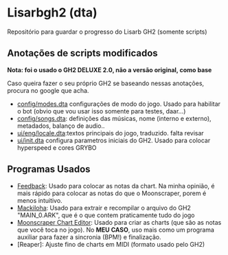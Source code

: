 # Lisarbgh2 (dta)

Repositório para guardar o progresso do Lisarb GH2 (somente scripts)

## Anotações de scripts modificados 

**Nota: foi o usado o GH2 DELUXE 2.0, não a versão original, como base**

Caso queira fazer o seu próprio GH2 se baseando nessas anotações, procura no google que acha.

+ [config/modes.dta](https://github.com/naonemeu/lisarbgh2/commit/b1098375311a9ef794f03e6b47a4341e4c6cfda0) configurações de modo do jogo. Usado para habilitar o bot (obvio que vou usar isso somente para testes, daar...)
+ [config/songs.dta](https://github.com/naonemeu/lisarbgh2/blob/main/ark/config/songs.dta): definições das músicas, nome (interno e externo), metadados, balanço de audio..
+ [ui/eng/locale.dta](https://github.com/naonemeu/lisarbgh2/blob/main/ark/ui/eng/locale.dta):textos principais do jogo, traduzido. falta revisar
+ [ui/init.dta](https://github.com/naonemeu/lisarbgh2/commit/ca6768b296a6ed3de7ab4e5bbf107ec7555d8faa) configura parametros iniciais do GH2. Usado para colocar hyperspeed e cores GRYBO

## Programas Usados

+ [Feedback](https://github.com/TurkeyMan/feedback-editor/tree/master/Builds): Usado para colocar as notas da chart. Na minha opinião, é mais rápido para colocar as notas do que o Moonscraper, porem é menos intuitivo.
+ [Mackiloha](https://github.com/PikminGuts92/Mackiloha): Usado para extrair e recompilar o arquivo do GH2 "MAIN_0.ARK", que é o que contem praticamente tudo do jogo
+ [Moonscraper Chart Editor](https://github.com/FireFox2000000/Moonscraper-Chart-Editor): Usado para criar as charts (que são as notas que você toca no jogo). No **MEU CASO**, uso mais como um programa auxiliar para fazer a sincronia (BPM!) e finalização.
+ [Reaper]: Ajuste fino de charts em MIDI (formato usado pelo GH2)
